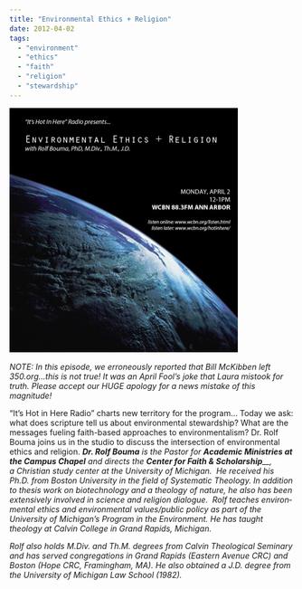 ```yaml
---
title: "Environmental Ethics + Religion"
date: 2012-04-02
tags: 
  - "environment"
  - "ethics"
  - "faith"
  - "religion"
  - "stewardship"
---
```


![Picture](images/703012_orig1.jpg)

_NOTE: In this episode, we erroneously reported that Bill McKibben left 350.org…this is not true! It was an April Fool’s joke that Laura mistook for truth. Please accept our HUGE apology for a news mistake of this magnitude!_

“It’s Hot in Here Radio” charts new ter­ri­tory for the program… Today we ask: what does scrip­ture tell us about envi­ron­mental stew­ard­ship? What are the messages fueling faith-​​based approaches to envi­ron­men­talism? Dr. Rolf Bouma joins us in the studio to discuss the inter­sec­tion of envi­ron­mental ethics and religion.<!--more--> _**Dr. Rolf Bouma**_ _is the Pastor for_ _**Academic Ministries at the Campus Chapel**_ _and directs the_ _**Center for Faith & Scholarship**__, a Christian study center at the University of Michigan.  He received his Ph.D. from Boston University in the field of Systematic Theology. In addition to thesis work on biotech­nology and a theology of nature, he also has been exten­sively involved in science and religion dialogue.  Rolf teaches envi­ron­mental ethics and envi­ron­mental values/​public policy as part of the University of Michigan’s Program in the Environment. He has taught theology at Calvin College in Grand Rapids, Michigan._

_Rolf also holds M.Div. and Th.M. degrees from Calvin Theological Seminary and has served con­gre­ga­tions in Grand Rapids (Eastern Avenue CRC) and Boston (Hope CRC, Framingham, MA). He also obtained a J.D. degree from the University of Michigan Law School (1982)._
